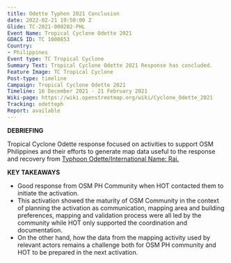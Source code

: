 ```yaml
---
title: Odette Typhon 2021 Conclusion
date: 2022-02-21 19:50:00 Z
Glide: TC-2021-000202-PHL
Event Name: Tropical Cyclone Odette 2021
GDACS ID: TC 1000853
Country:
- Philippines
Event type: TC Tropical Cyclone
Summary Text: Tropical Cyclone Odette 2021 Response has concluded.
Feature Image: TC Tropical Cyclone
Post-type: timeline
Campaign: Tropical Cyclone Odette 2021
Timeline: 16 December 2021 - 21 February 2021
Wiki-page: https://wiki.openstreetmap.org/wiki/Cyclone_Odette_2021
Tracking: odetteph
Report: available
---
```


<strong>DEBRIEFING</strong><br>

Tropical Cyclone Odette response focused on activities to support OSM Philippines and their efforts to generate map data useful to the response and recovery from <a href="https://en.wikipedia.org/wiki/Typhoon_Rai Typhoon Odette/International"> Typhoon Odette/International Name: Rai. </a>


<strong>KEY TAKEAWAYS</strong><br>

- Good response from OSM PH Community when HOT contacted them to initiate the activation.
- This activation showed the maturity of OSM Community in the context of planning the activation as communication, mapping area and building preferences, mapping and validation process were all led by the community while HOT only supported the coordination and documentation.
- On the other hand, how the data from the mapping activity used by relevant actors remains a challenge both for OSM PH community and HOT to be prepared in the next activation.